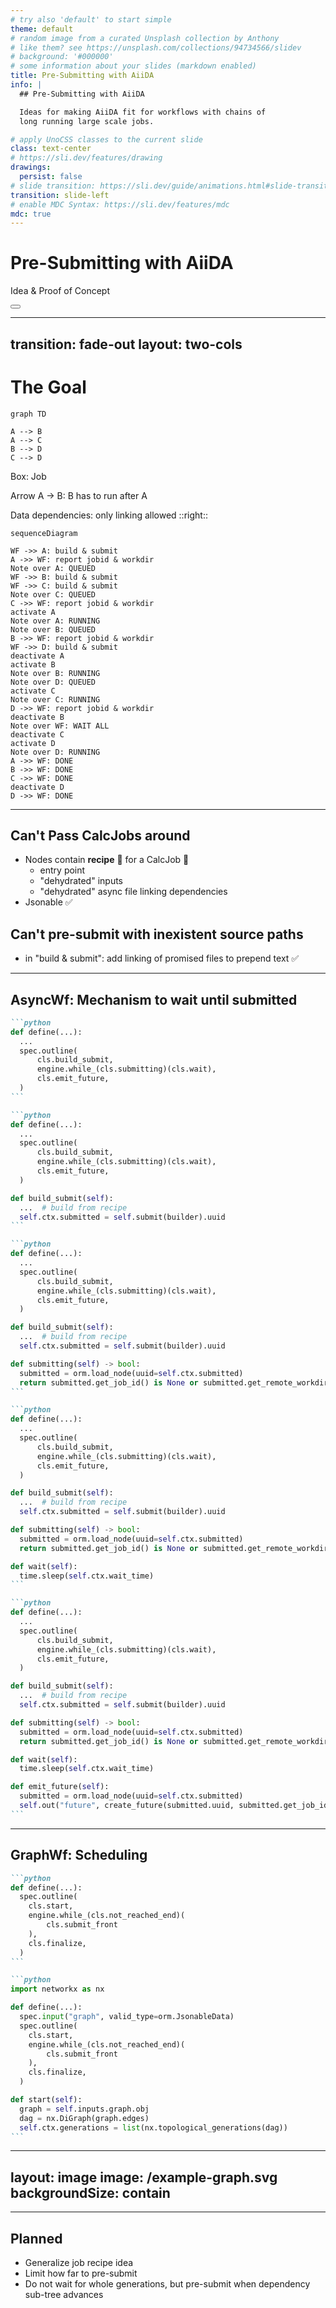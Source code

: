 ```yaml
---
# try also 'default' to start simple
theme: default
# random image from a curated Unsplash collection by Anthony
# like them? see https://unsplash.com/collections/94734566/slidev
# background: '#000000'
# some information about your slides (markdown enabled)
title: Pre-Submitting with AiiDA
info: |
  ## Pre-Submitting with AiiDA

  Ideas for making AiiDA fit for workflows with chains of
  long running large scale jobs.

# apply UnoCSS classes to the current slide
class: text-center
# https://sli.dev/features/drawing
drawings:
  persist: false
# slide transition: https://sli.dev/guide/animations.html#slide-transitions
transition: slide-left
# enable MDC Syntax: https://sli.dev/features/mdc
mdc: true
---
```


# Pre-Submitting with AiiDA

Idea & Proof of Concept



<div class="abs-br m-6 text-xl">
  <button @click="$slidev.nav.openInEditor()" title="Open in Editor" class="slidev-icon-btn">
    <carbon:edit />
  </button>
  <a href="https://github.com/slidevjs/slidev" target="_blank" class="slidev-icon-btn">
    <carbon:logo-github />
  </a>
</div>

<!--
The last comment block of each slide will be treated as slide notes. It will be visible and editable in Presenter Mode along with the slide. [Read more in the docs](https://sli.dev/guide/syntax.html#notes)
-->

---
transition: fade-out
layout: two-cols
---

# The Goal


```mermaid
graph TD

A --> B
A --> C
B --> D
C --> D
```

Box: Job

Arrow A -> B: B has to run after A

Data dependencies: only linking allowed
::right::

```mermaid
sequenceDiagram

WF ->> A: build & submit
A ->> WF: report jobid & workdir
Note over A: QUEUED
WF ->> B: build & submit
WF ->> C: build & submit
Note over C: QUEUED
C ->> WF: report jobid & workdir
activate A
Note over A: RUNNING
Note over B: QUEUED
B ->> WF: report jobid & workdir
WF ->> D: build & submit
deactivate A
activate B
Note over B: RUNNING
Note over D: QUEUED
activate C
Note over C: RUNNING
D ->> WF: report jobid & workdir
deactivate B
Note over WF: WAIT ALL
deactivate C
activate D
Note over D: RUNNING
A ->> WF: DONE
B ->> WF: DONE
C ->> WF: DONE
deactivate D
D ->> WF: DONE
```

<!--
Here is another comment.
-->

---

## Can't Pass CalcJobs around

- Nodes contain **recipe** 🍲 for a CalcJob 🔨
  - entry point
  - "dehydrated" inputs 
  - "dehydrated" async file linking dependencies
- Jsonable ✅

## Can't pre-submit with inexistent source paths

- in "build & submit": add linking of promised files to prepend text ✅

---

## AsyncWf: Mechanism to wait until submitted

````md magic-move
```python
def define(...):
  ...
  spec.outline(
      cls.build_submit,
      engine.while_(cls.submitting)(cls.wait),
      cls.emit_future,
  )
```

```python
def define(...):
  ...
  spec.outline(
      cls.build_submit,
      engine.while_(cls.submitting)(cls.wait),
      cls.emit_future,
  )

def build_submit(self):
  ...  # build from recipe
  self.ctx.submitted = self.submit(builder).uuid
```

```python
def define(...):
  ...
  spec.outline(
      cls.build_submit,
      engine.while_(cls.submitting)(cls.wait),
      cls.emit_future,
  )

def build_submit(self):
  ...  # build from recipe
  self.ctx.submitted = self.submit(builder).uuid

def submitting(self) -> bool:
  submitted = orm.load_node(uuid=self.ctx.submitted)
  return submitted.get_job_id() is None or submitted.get_remote_workdir() is None
```

```python
def define(...):
  ...
  spec.outline(
      cls.build_submit,
      engine.while_(cls.submitting)(cls.wait),
      cls.emit_future,
  )

def build_submit(self):
  ...  # build from recipe
  self.ctx.submitted = self.submit(builder).uuid

def submitting(self) -> bool:
  submitted = orm.load_node(uuid=self.ctx.submitted)
  return submitted.get_job_id() is None or submitted.get_remote_workdir() is None

def wait(self):
  time.sleep(self.ctx.wait_time)
```

```python
def define(...):
  ...
  spec.outline(
      cls.build_submit,
      engine.while_(cls.submitting)(cls.wait),
      cls.emit_future,
  )

def build_submit(self):
  ...  # build from recipe
  self.ctx.submitted = self.submit(builder).uuid

def submitting(self) -> bool:
  submitted = orm.load_node(uuid=self.ctx.submitted)
  return submitted.get_job_id() is None or submitted.get_remote_workdir() is None

def wait(self):
  time.sleep(self.ctx.wait_time)

def emit_future(self):
  submitted = orm.load_node(uuid=self.ctx.submitted)
  self.out("future", create_future(submitted.uuid, submitted.get_job_id(), submitted.get_remote_workdir()))
```
````

---

## GraphWf: Scheduling

````md magic-move
```python
def define(...):
  spec.outline(
    cls.start,
    engine.while_(cls.not_reached_end)(
        cls.submit_front
    ),
    cls.finalize,
  )
```

```python
import networkx as nx

def define(...):
  spec.input("graph", valid_type=orm.JsonableData)
  spec.outline(
    cls.start,
    engine.while_(cls.not_reached_end)(
        cls.submit_front
    ),
    cls.finalize,
  )

def start(self):
  graph = self.inputs.graph.obj
  dag = nx.DiGraph(graph.edges)
  self.ctx.generations = list(nx.topological_generations(dag))
```
````

---
layout: image
image: /example-graph.svg
backgroundSize: contain
---

---

## Planned

- Generalize job recipe idea
- Limit how far to pre-submit
- Do not wait for whole generations, but pre-submit when dependency sub-tree advances
